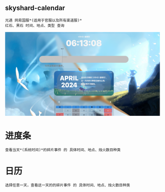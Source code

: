 ## skyshard-calendar
    光遇 网易国服*(适用于官服以及所有渠道服)*
    红石、黑石 时间、地点、类型 查询

![示例图片](./240404效果图.png)

# 进度条
    查看当天*(系统时间)*的碎片事件 的 具体时间、地点、烛火数目种类

# 日历
    选择任意一天，查看这一天的的碎片事件 的 具体时间、地点、烛火数目种类



